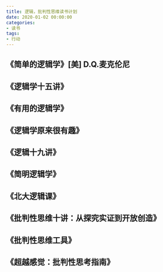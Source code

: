```yaml
---
title: 逻辑，批判性思维读书计划
date: 2020-01-02 00:00:00
categories: 
- 读书
tags:
- 行动
---
```


## 《简单的逻辑学》[美] D.Q.麦克伦尼

## 《逻辑学十五讲》

## 《有用的逻辑学》

## 《逻辑学原来很有趣》

## 《逻辑十九讲》

## 《简明逻辑学》

## 《北大逻辑课》

## 《批判性思维十讲：从探究实证到开放创造》

## 《批判性思维工具》

## 《超越感觉：批判性思考指南》
